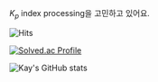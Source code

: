 $K_p$ index processing을 고민하고 있어요.

![Hits](https://hits.seeyoufarm.com/api/count/incr/badge.svg?url=https%3A%2F%2Fgithub.com%2Fn-C-kay&count_bg=%23FF0010&title_bg=%23000000&icon=github.svg&icon_color=%23FFFFFF&title=hits&edge_flat=false)

[![Solved.ac Profile](http://mazassumnida.wtf/api/v2/generate_badge?boj=bllacovvqso)](https://solved.ac/bllacovvqso/)

![Kay's GitHub stats](https://github-readme-stats.vercel.app/api?username=n-C-kay&show_icons=true&hide=stars,prs,issues&theme=ambient_gradient)
